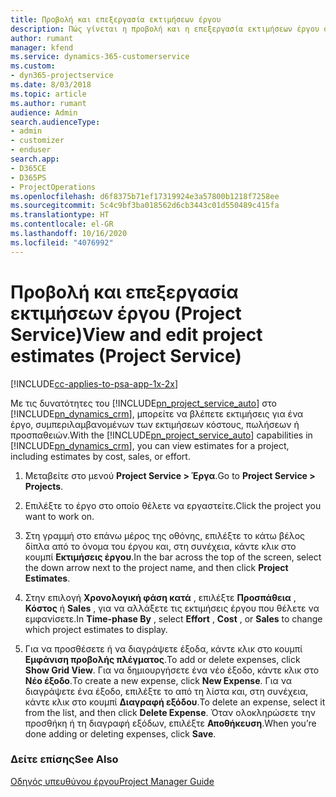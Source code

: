 ```yaml
---
title: Προβολή και επεξεργασία εκτιμήσεων έργου
description: Πώς γίνεται η προβολή και η επεξεργασία εκτιμήσεων έργου στο Project Service
author: rumant
manager: kfend
ms.service: dynamics-365-customerservice
ms.custom:
- dyn365-projectservice
ms.date: 8/03/2018
ms.topic: article
ms.author: rumant
audience: Admin
search.audienceType:
- admin
- customizer
- enduser
search.app:
- D365CE
- D365PS
- ProjectOperations
ms.openlocfilehash: d6f8375b71ef17319924e3a57800b1218f7258ee
ms.sourcegitcommit: 5c4c9bf3ba018562d6cb3443c01d550489c415fa
ms.translationtype: HT
ms.contentlocale: el-GR
ms.lasthandoff: 10/16/2020
ms.locfileid: "4076992"
---
```

# <a name="view-and-edit-project-estimates-project-service"></a><span data-ttu-id="34f6e-103">Προβολή και επεξεργασία εκτιμήσεων έργου (Project Service)</span><span class="sxs-lookup"><span data-stu-id="34f6e-103">View and edit project estimates (Project Service)</span></span>

[!INCLUDE[cc-applies-to-psa-app-1x-2x](../includes/cc-applies-to-psa-app-1x-2x.md)]

<span data-ttu-id="34f6e-104">Με τις δυνατότητες του [!INCLUDE[pn_project_service_auto](../includes/pn-project-service-auto.md)] στο [!INCLUDE[pn_dynamics_crm](../includes/pn-dynamics-crm.md)], μπορείτε να βλέπετε εκτιμήσεις για ένα έργο, συμπεριλαμβανομένων των εκτιμήσεων κόστους, πωλήσεων ή προσπαθειών.</span><span class="sxs-lookup"><span data-stu-id="34f6e-104">With the [!INCLUDE[pn_project_service_auto](../includes/pn-project-service-auto.md)] capabilities in [!INCLUDE[pn_dynamics_crm](../includes/pn-dynamics-crm.md)], you can view estimates for a project, including estimates by cost, sales, or effort.</span></span>  
  
1.  <span data-ttu-id="34f6e-105">Μεταβείτε στο μενού **Project Service > Έργα**.</span><span class="sxs-lookup"><span data-stu-id="34f6e-105">Go to **Project Service > Projects**.</span></span>  
  
2.  <span data-ttu-id="34f6e-106">Επιλέξτε το έργο στο οποίο θέλετε να εργαστείτε.</span><span class="sxs-lookup"><span data-stu-id="34f6e-106">Click the project you want to work on.</span></span>  
  
3.  <span data-ttu-id="34f6e-107">Στη γραμμή στο επάνω μέρος της οθόνης, επιλέξτε το κάτω βέλος δίπλα από το όνομα του έργου και, στη συνέχεια, κάντε κλικ στο κουμπί **Εκτιμήσεις έργου**.</span><span class="sxs-lookup"><span data-stu-id="34f6e-107">In the bar across the top of the screen, select the down arrow next to the project name, and then click **Project Estimates**.</span></span>  
  
4.  <span data-ttu-id="34f6e-108">Στην επιλογή **Χρονολογική φάση κατά** , επιλέξτε **Προσπάθεια** , **Κόστος** ή **Sales** , για να αλλάξετε τις εκτιμήσεις έργου που θέλετε να εμφανίσετε.</span><span class="sxs-lookup"><span data-stu-id="34f6e-108">In **Time-phase By** , select **Effort** , **Cost** , or **Sales** to change which project estimates to display.</span></span>  
  
5.  <span data-ttu-id="34f6e-109">Για να προσθέσετε ή να διαγράψετε έξοδα, κάντε κλικ στο κουμπί **Εμφάνιση προβολής πλέγματος**.</span><span class="sxs-lookup"><span data-stu-id="34f6e-109">To add or delete expenses, click **Show Grid View**.</span></span> <span data-ttu-id="34f6e-110">Για να δημιουργήσετε ένα νέο έξοδο, κάντε κλικ στο **Νέο έξοδο**.</span><span class="sxs-lookup"><span data-stu-id="34f6e-110">To create a new expense, click **New Expense**.</span></span> <span data-ttu-id="34f6e-111">Για να διαγράψετε ένα έξοδο, επιλέξτε το από τη λίστα και, στη συνέχεια, κάντε κλικ στο κουμπί **Διαγραφή εξόδου**.</span><span class="sxs-lookup"><span data-stu-id="34f6e-111">To delete an expense, select it from the list, and then click **Delete Expense**.</span></span> <span data-ttu-id="34f6e-112">Όταν ολοκληρώσετε την προσθήκη ή τη διαγραφή εξόδων, επιλέξτε **Αποθήκευση**.</span><span class="sxs-lookup"><span data-stu-id="34f6e-112">When you’re done adding or deleting expenses, click **Save**.</span></span>  
  
### <a name="see-also"></a><span data-ttu-id="34f6e-113">Δείτε επίσης</span><span class="sxs-lookup"><span data-stu-id="34f6e-113">See Also</span></span>  
 [<span data-ttu-id="34f6e-114">Οδηγός υπευθύνου έργου</span><span class="sxs-lookup"><span data-stu-id="34f6e-114">Project Manager Guide</span></span>](../psa/project-manager-guide.md)
